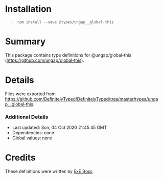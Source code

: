 # Installation
> `npm install --save @types/ungap__global-this`

# Summary
This package contains type definitions for @ungap/global-this (https://github.com/ungap/global-this).

# Details
Files were exported from https://github.com/DefinitelyTyped/DefinitelyTyped/tree/master/types/ungap__global-this.

### Additional Details
 * Last updated: Sun, 04 Oct 2020 21:45:45 GMT
 * Dependencies: none
 * Global values: none

# Credits
These definitions were written by [ExE Boss](https://github.com/ExE-Boss).
